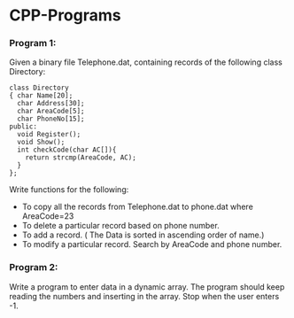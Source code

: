 # CPP-Programs

### Program 1:

Given a binary file Telephone.dat, containing records of the following class Directory:

```
class Directory
{ char Name[20];	  
  char Address[30];
  char AreaCode[5]; 
  char PhoneNo[15];
public:
  void Register();
  void Show();	
  int checkCode(char AC[]){
    return strcmp(AreaCode, AC);	
  }
};
```
Write functions for the following:

* To copy all the records from Telephone.dat to phone.dat where AreaCode=23
* To delete a particular record based on phone number.
* To add a record. ( The Data is sorted in ascending order of name.)
* To modify a particular record. Search by AreaCode and phone number.

### Program 2:
 Write a program to enter data in a dynamic array. The program should keep reading the numbers and inserting in the array. Stop when the user enters -1.
